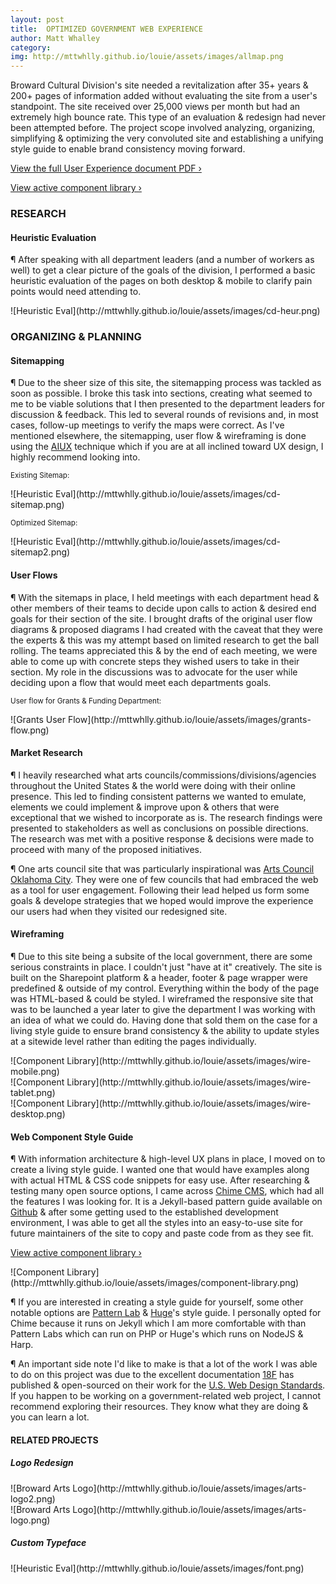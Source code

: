 ```yaml
---
layout: post
title:  OPTIMIZED GOVERNMENT WEB EXPERIENCE
author: Matt Whalley
category: 
img: http://mttwhlly.github.io/louie/assets/images/allmap.png
---
```


<span class="intro__p" markdown="1">Broward Cultural Division's site needed a revitalization after 35+ years & 200+ pages of information added without evaluating the site from a user's standpoint. The site received over 25,000 views per month but had an extremely high bounce rate. This type of an evaluation & redesign had never been attempted before. The project scope involved analyzing, organizing, simplifying & optimizing the very convoluted site and establishing a unifying style guide to enable brand consistency moving forward.</span>

[View the full User Experience document PDF ›](http://mttwhlly.github.io/louie/assets/docs/cdux.pdf)

[View active component library ›](http://broward-arts-component-library.s3-website-us-east-1.amazonaws.com/)

### RESEARCH

#### Heuristic Evaluation   

¶ After speaking with all department leaders (and a number of workers as well) to get a clear picture of the goals of the division, I performed a basic heuristic evaluation of the pages on both desktop & mobile to clarify pain points would need attending to.

<div class="column green" markdown="1">
![Heuristic Eval](http://mttwhlly.github.io/louie/assets/images/cd-heur.png)
</div>

### ORGANIZING & PLANNING   

#### Sitemapping

¶ Due to the sheer size of this site, the sitemapping process was tackled as soon as possible. I broke this task into sections, creating what seemed to me to be viable solutions that I then presented to the department leaders for discussion & feedback. This led to several rounds of revisions and, in most cases, follow-up meetings to verify the maps were correct. As I've mentioned elsewhere, the sitemapping, user flow & wireframing is done using the [AIUX](https://rwd.aiux.co/) technique which if you are at all inclined toward UX design, I highly recommend looking into.

<small>Existing Sitemap:</small>
<div class="column green" markdown="1">
![Heuristic Eval](http://mttwhlly.github.io/louie/assets/images/cd-sitemap.png)
</div>

<!--
<div class="column green" markdown="1">
![Heuristic Eval](http://mttwhlly.github.io/louie/assets/images/oldsite1.png)
</div>
<div class="column green" markdown="1">
![Heuristic Eval](http://mttwhlly.github.io/louie/assets/images/oldsite2.png)
</div>
<div class="column green" markdown="1">
![Heuristic Eval](http://mttwhlly.github.io/louie/assets/images/oldsite3.png)
</div>
<div class="column green" markdown="1">
![Heuristic Eval](http://mttwhlly.github.io/louie/assets/images/oldsite4.png)
</div>
<div class="column green" markdown="1">
![Heuristic Eval](http://mttwhlly.github.io/louie/assets/images/oldsite5.png)
</div>
<div class="column green" markdown="1">
![Heuristic Eval](http://mttwhlly.github.io/louie/assets/images/oldsite6.png)
</div>
<div class="column green" markdown="1">
![Heuristic Eval](http://mttwhlly.github.io/louie/assets/images/oldsite7.png)
</div>
<div class="column green" markdown="1">
![Heuristic Eval](http://mttwhlly.github.io/louie/assets/images/oldsite8.png)
</div>
-->

<small>Optimized Sitemap:</small>
<div class="column green" markdown="1">
![Heuristic Eval](http://mttwhlly.github.io/louie/assets/images/cd-sitemap2.png)
</div>
<!--
<div class="column green" markdown="1">
![Revised Sitemap](http://mttwhlly.github.io/louie/assets/images/newsite1.png)
</div>
<div class="column green" markdown="1">
![Revised Sitemap](http://mttwhlly.github.io/louie/assets/images/newsite2.png)
</div>
<div class="column green" markdown="1">
![Revised Sitemap](http://mttwhlly.github.io/louie/assets/images/newsite3.png)
</div>
<div class="column green" markdown="1">
![Revised Sitemap](http://mttwhlly.github.io/louie/assets/images/newsite4.png)
</div>
<div class="column green" markdown="1">
![Revised Sitemap](http://mttwhlly.github.io/louie/assets/images/newsite5.png)
</div>
<div class="column green" markdown="1">
![Revised Sitemap](http://mttwhlly.github.io/louie/assets/images/newsite6.png)
</div>
<div class="column green" markdown="1">
![Revised Sitemap](http://mttwhlly.github.io/louie/assets/images/newsite7.png)
</div>
<div class="column green" markdown="1">
![Revised Sitemap](http://mttwhlly.github.io/louie/assets/images/newsite8.png)
</div>
-->

#### User Flows     

¶ With the sitemaps in place, I held meetings with each department head & other members of their teams to decide upon calls to action & desired end goals for their section of the site. I brought drafts of the original user flow diagrams & proposed diagrams I had created with the caveat that they were the experts & this was my attempt based on limited research to get the ball rolling. The teams appreciated this & by the end of each meeting, we were able to come up with concrete steps they wished users to take in their section. My role in the discussions was to advocate for the user while deciding upon a flow that would meet each departments goals. 

<small>User flow for Grants & Funding Department:</small>

<div class="column green" markdown="1">
![Grants User Flow](http://mttwhlly.github.io/louie/assets/images/grants-flow.png)
</div>

#### Market Research

¶ I heavily researched what arts councils/commissions/divisions/agencies throughout the United States & the world were doing with their online presence. This led to finding consistent patterns we wanted to emulate, elements we could implement & improve upon & others that were exceptional that we wished to incorporate as is. The research findings were presented to stakeholders as well as conclusions on possible directions. The research was met with a positive response & decisions were made to proceed with many of the proposed initiatives.

¶ One arts council site that was particularly inspirational was [Arts Council Oklahoma City](https://www.artscouncilokc.com/). They were one of few councils that had embraced the web as a tool for user engagement. Following their lead helped us form some goals & develope strategies that we hoped would improve the experience our users had when they visited our redesigned site.

#### Wireframing

¶ Due to this site being a subsite of the local government, there are some serious constraints in place. I couldn't just "have at it" creatively. The site is built on the Sharepoint platform & a header, footer & page wrapper were predefined & outside of my control. Everything within the body of the page was HTML-based & could be styled. I wireframed the responsive site that was to be launched a year later to give the department I was working with an idea of what we could do. Having done that sold them on the case for a living style guide to ensure brand consistency & the ability to update styles at a sitewide level rather than editing the pages individually.

<div class="column green" markdown="1">
![Component Library](http://mttwhlly.github.io/louie/assets/images/wire-mobile.png)
</div>
<div class="column green" markdown="1">
![Component Library](http://mttwhlly.github.io/louie/assets/images/wire-tablet.png)
</div>
<div class="column green" markdown="1">
![Component Library](http://mttwhlly.github.io/louie/assets/images/wire-desktop.png)
</div>

#### Web Component Style Guide 

¶ With information architecture & high-level UX plans in place, I moved on to create a living style guide. I wanted one that would have examples along with actual HTML & CSS code snippets for easy use. After researching & testing many open source options, I came across [Chime CMS](https://github.com/codeforamerica/chime), which had all the features I was looking for. It is a Jekyll-based pattern guide available on [Github]() & after some getting used to the established development environment, I was able to get all the styles into an easy-to-use site for future maintainers of the site to copy and paste code from as they see fit.

[View active component library ›](http://broward-arts-component-library.s3-website-us-east-1.amazonaws.com/)

<div class="column green" markdown="1">
![Component Library](http://mttwhlly.github.io/louie/assets/images/component-library.png)
</div>

¶ If you are interested in creating a style guide for yourself, some other notable options are [Pattern Lab](http://patternlab.io) & [Huge](https://hugeinc.github.io/styleguide/)'s style guide. I personally opted for Chime because it runs on Jekyll which I am more comfortable with than Pattern Labs which can run on PHP or Huge's which runs on NodeJS & Harp. 

¶ An important side note I'd like to make is that a lot of the work I was able to do on this project was due to the excellent documentation [18F](https://18f.gsa.gov/) has published & open-sourced on their work for the [U.S. Web Design Standards](https://18f.gsa.gov/2015/09/28/web-design-standards/). If you happen to be working on a government-related web project, I cannot recommend exploring their resources. They know what they are doing & you can learn a lot.

#### RELATED PROJECTS

##### Logo Redesign

<div class="column green" markdown="1">
![Broward Arts Logo](http://mttwhlly.github.io/louie/assets/images/arts-logo2.png)
</div>
<div class="column green" markdown="1">
![Broward Arts Logo](http://mttwhlly.github.io/louie/assets/images/arts-logo.png)
</div>

##### Custom Typeface

<div class="column green" markdown="1">
![Heuristic Eval](http://mttwhlly.github.io/louie/assets/images/font.png)
</div>
